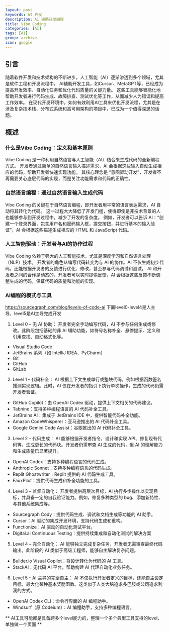 ```yaml
---
layout: post
keywords: AI 开发
description: AI 辅助开发编程
title: Vibe Coding
categories: [AI]
tags: [AI]
group: archive
icon: google
---
```


## 引言
随着软件开发和技术架构的不断进步，人工智能（AI）逐渐渗透到多个领域，尤其是软件工程和开发流程中。
AI辅助开发工具，如Cursor、MetaGPT等，已经成为提高开发效率、自动化任务和优化代码质量的关键力量。
这些工具能够智能化地帮助开发者进行代码生成、故障排查、测试优化等工作，从而减少人为错误和提高工作效率。
在现代开发环境中，如何有效利用AI工具来优化开发流程，尤其是在涉及复杂技术栈、分布式系统和高可用架构的项目中，已成为一个值得深思的话题。

## 概述
### 什么是Vibe Coding：定义和基本原则
Vibe Coding 是一种利用自然语言与人工智能（AI）结合来生成代码的全新编程方式。
开发者通过简单的自然语言输入描述需求，AI 会根据这些输入自动生成相应的代码，帮助开发者快速实现功能。
其核心理念是 “意图驱动开发”，开发者不再需要关心底层代码的实现，而是关注功能需求和代码的正确性。

### 自然语言编程：通过自然语言输入生成代码
Vibe Coding 的关键在于自然语言编程，即开发者用平常的语言表达需求，AI 自动将其转化为代码。
这一过程大大降低了开发门槛，使得即使是非技术背景的人也能够参与到开发过程中，减少了开发的复杂度。
例如，开发者可以告诉 AI：“创建一个登录界面，包含用户名和密码输入框，提交按钮，并进行基本的输入验证”，AI 会根据这些描述生成相应的 HTML 和 JavaScript 代码。

### 人工智能驱动：开发者与AI的协作过程
Vibe Coding 依赖于强大的人工智能技术，尤其是深度学习和自然语言处理（NLP）技术。
开发者的角色从编写代码转变为与 AI 的协作。AI 不仅生成初步代码，还能根据开发者的反馈进行优化、修改，甚至参与代码调试和测试。
AI 和开发者之间的合作是动态的，开发者可以实时提供反馈，AI 会根据这些反馈不断调整生成的代码，保证代码的质量和功能的实现。

### AI编程的模式与工具
https://sourcegraph.com/blog/levels-of-code-ai
下面level0-level4是人主导，level5是AI主导完成开发
1. Level 0 – 无 AI 协助：
开发者完全手动编写代码，AI 不参与任何生成或修改。此阶段包括基础的非 AI 辅助功能，如符号名称补全、悬停提示、定义和引用查找、自动格式化等。
- Visual Studio Code
- JetBrains 系列（如 IntelliJ IDEA、PyCharm）
- Git
- GitHub
- GitLab

2. Level 1 – 代码补全：
AI 根据上下文生成单行或整块代码，例如根据函数签名推测实现逻辑。此时，AI 仅在开发者的指引下执行单次操作，生成的代码仍需开发者验证。
- GitHub Copilot：由 OpenAI Codex 驱动，提供上下文相关的代码建议。
- Tabnine：支持多种编程语言的 AI 代码补全工具。
- JetBrains AI：集成于 JetBrains IDE 中，提供智能代码补全功能。
- Amazon CodeWhisperer：亚马逊推出的 AI 代码补全工具。
- Google Gemini Code Assist：谷歌推出的 AI 代码补全工具。

3. Level 2 – 代码生成：
AI 能够根据开发者指令，设计和实现 API、修复现有代码等，生成更长的代码块。开发者仍需审查 AI 生成的代码，但 AI 的理解能力和生成质量已显著提升。
- OpenAI Codex：支持多种编程语言的代码生成。
- Anthropic Sonnet：支持多种编程语言的代码生成。
- Replit Ghostwriter：Replit 提供的 AI 代码生成工具。
- FauxPilot：提供代码生成和补全功能的工具。

4. Level 3 – 监督自动化：
开发者提供高层次目标，AI 执行多步操作以实现目标，并具备一定的自我验证能力。例如，修复多种类型的 bug、添加新特性、与其他系统集成等。
- Sourcegraph Cody：提供代码生成、调试和文档生成等功能的 AI 助手。
- Cursor：AI 驱动的集成开发环境，支持代码生成和重构。
- Functionize：AI 驱动的自动化测试平台。
- Digital.ai Continuous Testing：提供持续集成和自动化测试的解决方案

5. Level 4 – 完全自动化：
AI 能够独立完成复杂任务，开发者无需审查最终代码输出。此阶段的 AI 类似于高级工程师，能够自主解决复杂问题。
- Builder.io Visual Copilot：将设计转化为代码的 AI 工具。
- StackAI：无代码 AI 平台，帮助构建 AI 代理自动化业务任务。

6. Level 5 – AI 主导的完全自主：
AI 不仅执行开发者定义的目标，还能自主设定目标，最大化某种基本奖励函数。这类似于人类大脑追求多巴胺或公司追求利润的方式。
- OpenAI Codex CLI：命令行界面的 AI 编程助手。
- Windsurf（原 Codeium）：AI 编程助手，支持多种编程语言。

** AI工具可能都是具备跨多个level能力的，整理一个多个典型工具支持的level，单独做一个页面 **

## 
